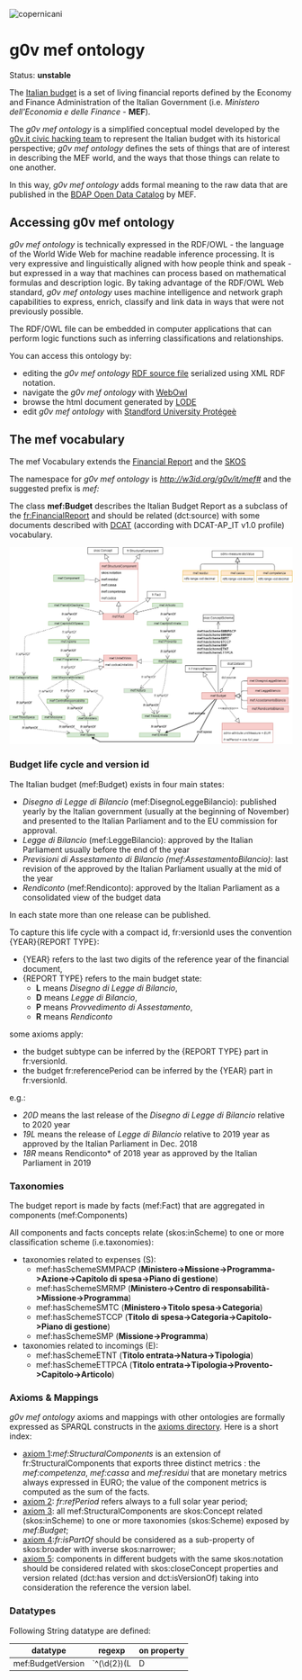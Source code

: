 ![copernicani](https://copernicani.it/wp-content/uploads/cropped-logo_orizzontale_trasparente-1-e1525161268864.png)


g0v mef ontology
==============

Status: **unstable**

The [Italian budget](https://openbdap.mef.gov.it/it/BdS) is a set of living financial reports defined by the Economy and Finance Administration of the Italian Government (i.e. *Ministero dell'Economia e delle Finance* - **MEF**).

The *g0v mef ontology* is a simplified conceptual model developed by the [g0v.it civic hacking team](https://g0v.it)
to represent the Italian budget with its historical perspective;
*g0v mef ontology*  defines the sets of things that are of interest in describing the MEF world, and the ways that those things can relate to one another. 

In this way, *g0v mef ontology* adds formal meaning to the raw data that are published in the [BDAP Open Data Catalog](https://bdap-opendata.mef.gov.it/catalog) by MEF.

## Accessing g0v mef ontology

*g0v mef ontology* is technically expressed in the RDF/OWL - the language of the World Wide Web for machine readable inference processing. 
It is very expressive and linguistically aligned with how people think and speak - but expressed in a way that machines can process 
based on mathematical formulas and description logic. By taking advantage of the RDF/OWL Web standard, *g0v mef ontology* uses machine 
intelligence and network graph capabilities to express, enrich, classify and link data in ways that were not previously possible.

The RDF/OWL file can be embedded in computer applications that can perform logic functions such as inferring classifications and relationships.

You can access this ontology by:
 
- editing the *g0v mef ontology* [RDF source file](mef.rdf) serialized using XML RDF notation. 
- navigate the *g0v mef ontology* with [WebOwl](http://visualdataweb.de/webvowl/#iri=http://w3id.org/g0v/it/mef)
- browse the html document generated by [LODE](http://150.146.207.114/lode/extract?url=http://w3id.org/g0v/it/mef)
- edit *g0v mef ontology* with [Standford University Protégeè](https://protege.stanford.edu/)

 
## The mef vocabulary

The mef Vocabulary extends the [Financial Report](http://linkeddata.center/botk-fr/v1) and the [SKOS](http://www.w3.org/2004/02/skos/core)

The namespace for *g0v mef ontology* is *http://w3id.org/g0v/it/mef#* and the suggested prefix is *mef:*


The class **mef:Budget** describes the Italian Budget Report as a subclass of the [fr:FinancialReport](http://linkeddata.center/botk-fr/v1#FinancialReport) and should be related (dct:source) with some documents described with [DCAT](https://www.dati.gov.it/content/dcat-ap-it-v10-profilo-italiano-dcat-ap-0) (according with DCAT-AP_IT v1.0 profile) vocabulary.


![UML diagram](uml-diagram.png)


### Budget life cycle and version id

The Italian budget (mef:Budget) exists in four main states:

- *Disegno di Legge di Bilancio* (mef:DisegnoLeggeBilancio): published yearly by the Italian government (usually at the beginning of November) and presented to the Italian Parliament and to the EU commission for approval.
- *Legge di Bilancio* (mef:LeggeBilancio): approved by the Italian Parliament usually before the end of the year
- *Previsioni di Assestamento di Bilancio (mef:AssestamentoBilancio)*: last revision of the approved by the Italian Parliament usually at the mid of the year
- *Rendiconto* (mef:Rendiconto): approved by the Italian Parliament as a consolidated view of the budget data

In each state more than one release can be published.

To capture this life cycle with a compact id, fr:versionId uses the convention {YEAR}{REPORT TYPE}:

- {YEAR} refers to the last two digits of the reference year of the financial document,
- {REPORT TYPE} refers to the main budget state: 
    - **L** means *Disegno di Legge di Bilancio*, 
    - **D** means *Legge di Bilancio*,  
    - **P** means *Provvedimento di Assestamento*, 
    - **R** means *Rendiconto*

some axioms apply:
- the budget subtype can be inferred by the {REPORT TYPE} part in fr:versionId.
- the budget fr:referencePeriod can be inferred by the {YEAR} part in fr:versionId.



e.g.:

- *20D* means the last release of the *Disegno di Legge di Bilancio* relative to 2020 year
- *19L* means the release of *Legge di Bilancio* relative to 2019 year as approved by the Italian Parliament in Dec. 2018
- *18R* means Rendiconto* of 2018 year as approved by the Italian Parliament in 2019


### Taxonomies

The budget report is made by facts (mef:Fact) that are aggregated in components (mef:Components)

All components and facts concepts relate (skos:inScheme) to one or more classification scheme (i.e.taxonomies):

- taxonomies related to expenses (S):
    - mef:hasSchemeSMMPACP (**Ministero->Missione->Programma->Azione->Capitolo di spesa->Piano di gestione**)
    - mef:hasSchemeSMRMP (**Ministero->Centro di responsabilità->Missione->Programma**)
    - mef:hasSchemeSMTC (**Ministero->Titolo spesa->Categoria**)
    - mef:hasSchemeSTCCP (**Titolo di spesa->Categoria->Capitolo->Piano di gestione**)
    - mef:hasSchemeSMP (**Missione->Programma**)
- taxonomies related to incomings (E):	
    - mef:hasSchemeETNT (**Titolo entrata->Natura->Tipologia**)
    - mef:hasSchemeETTPCA (**Titolo entrata->Tipologia->Provento->Capitolo->Articolo**)
    


### Axioms & Mappings

*g0v mef ontology* axioms and mappings with other ontologies are formally expressed as SPARQL constructs in the [axioms directory](axioms). 
Here is a short index:

- [axiom 1](axioms/01-metrics.construct):*mef:StructuralComponents* is an extension of fr:StructuralComponents that exports three distinct metrics : the *mef:competenza*, *mef:cassa* and *mef:residui* that are monetary metrics always expressed in EURO; 
the value of the component metrics is computed as the sum of the  facts.
- [axiom 2](axioms/02-one-year-as-reference-period.construct): *fr:refPeriod* refers always to a full solar year period;
- [axiom 3](axioms/03-taxonomies.construct): all mef:StructuralComponents are skos:Concept related (skos:inScheme) to one or more taxonomies (skos:Scheme) exposed by *mef:Budget*;
- [axiom 4](axioms/04-partof.construct):*fr:isPartOf* should be considered as a sub-property of skos:broader with inverse skos:narrower;
- [axiom 5](axioms/05-versioning.construct): components in different budgets with the same skos:notation should be considered related with skos:closeConcept properties and version related (dct:has version and dct:isVersionOf) taking into consideration the reference the version label.



### Datatypes

Following String datatype are defined:


| datatype              | regexp                 | on property  |
|-----------------------|------------------------|--------------|
| mef:BudgetVersion     | `^(\d{2})(L|D|P|R)$`   | fr:versionId |

